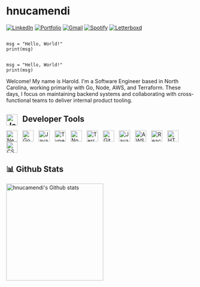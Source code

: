 # hnucamendi
[![LinkedIn](https://img.shields.io/badge/LinkedIn-blue?logo=linkedin&style=flat-square)](https://www.linkedin.com/in/hnucamendi)
[![Portfolio](https://img.shields.io/badge/Portfolio-000?style=flat-square&logo=firefox)](https://hnucamendi.com)
[![Gmail](https://img.shields.io/badge/Email-D14836?style=flat-square&logo=gmail&logoColor=white)](mailto:harold@hnucamendi.com)
[![Spotify](https://img.shields.io/badge/Spotify-1DB954?style=flat-square&logo=spotify&logoColor=white)](https://open.spotify.com/playlist/5AVzPx3wbzpg2fVRTQM4rD?si=Uhlew1C4T4O-E7oVGow3Rw)
[![Letterboxd](https://img.shields.io/badge/Letterboxd-181818?style=flat-square&logo=letterboxd&logoColor=00E054)](https://letterboxd.com/oldjimmy/)

<link rel="stylesheet" href="https://unpkg.com/@antonz/codapi@0.19.10/dist/snippet.css" />
<script src="https://unpkg.com/@antonz/codapi@0.19.10/dist/snippet.js"></script>
<pre><code>
msg = "Hello, World!"
print(msg)
</code></pre>

<pre><code>
msg = "Hello, World!"
print(msg)
</code></pre>

<codapi-snippet sandbox="python" editor="basic"></codapi-snippet>

Welcome! My name is Harold. I'm a Software Engineer based in North Carolina, working primarily with Go, Node, AWS, and Terraform. These days, I focus on maintaining backend systems and collaborating with cross-functional teams to deliver internal product tooling.

## <img align="left" alt="JavaScript" width="30px" style="padding-right:10px;" src="https://cdn.jsdelivr.net/gh/devicons/devicon/icons/go/go-original.svg" /> Developer Tools
<img align="left" alt="Neovim" width="30px" style="padding-right:10px;" src="https://cdn.jsdelivr.net/gh/devicons/devicon@latest/icons/neovim/neovim-original.svg" />
<img align="left" alt="Go" width="30px" style="padding-right:10px;" src="https://cdn.jsdelivr.net/gh/devicons/devicon/icons/go/go-original-wordmark.svg" />
<img align="left" alt="JavaScript" width="30px" style="padding-right:10px;" src="https://cdn.jsdelivr.net/gh/devicons/devicon/icons/javascript/javascript-plain.svg" />
<img align="left" alt="TypeScript" width="30px" style="padding-right:10px;" src="https://cdn.jsdelivr.net/gh/devicons/devicon/icons/typescript/typescript-plain.svg" />
<img align="left" alt="NodeJS" width="30px" style="padding-right:10px;" src="https://cdn.jsdelivr.net/gh/devicons/devicon/icons/nodejs/nodejs-original.svg" />
<img align="left" alt="Terraform" width="30px" style="padding-right:10px;" src="https://cdn.jsdelivr.net/gh/devicons/devicon/icons/terraform/terraform-original.svg" />
<img align="left" alt="Git" width="30px" style="padding-right:10px;" src="https://cdn.jsdelivr.net/gh/devicons/devicon/icons/git/git-original.svg" />
<img align="left" alt="Java" width="30px" style="padding-right:10px;" src="https://cdn.jsdelivr.net/gh/devicons/devicon/icons/java/java-original.svg"/>
<img align="left" alt="AWS" width="30px" style="padding-right:10px;" src="https://cdn.jsdelivr.net/gh/devicons/devicon/icons/amazonwebservices/amazonwebservices-plain-wordmark.svg" />
<img align="left" alt="React" width="30px" style="padding-right:10px;" src="https://cdn.jsdelivr.net/gh/devicons/devicon/icons/react/react-original.svg" />
<img align="left" alt="HTML" width="30px" style="padding-right:10px;" src="https://cdn.jsdelivr.net/gh/devicons/devicon/icons/html5/html5-plain.svg" />
<img align="left" alt="CSS" width="30px" style="padding-right:10px;" src="https://cdn.jsdelivr.net/gh/devicons/devicon/icons/css3/css3-plain.svg" />
<!-- <img align="left" alt="Python" width="30px" style="padding-right:10px;" src="https://cdn.jsdelivr.net/gh/devicons/devicon/icons/python/python-original.svg" /> -->
<!-- <img align="left" alt="C" width="30px" style="padding-right:10px;" src="https://cdn.jsdelivr.net/gh/devicons/devicon/icons/c/c-original.svg" /> -->
<!-- <img align="left" alt="C++" width="30px" style="padding-right:10px;" src="https://cdn.jsdelivr.net/gh/devicons/devicon/icons/cplusplus/cplusplus-original.svg" /> -->
<!-- <img align="left" alt="Postgres" width="30px" style="padding-right:10px;" src="https://cdn.jsdelivr.net/gh/devicons/devicon/icons/postgresql/postgresql-original.svg" /> -->
<!-- <img align="left" alt="MySQL" width="30px" style="padding-right:10px;" src="https://cdn.jsdelivr.net/gh/devicons/devicon/icons/mysql/mysql-original-wordmark.svg" /> -->
<br clear="left" />

## 📊 Github Stats

<a href="https://github.com/hnucamendi/github-readme-stats#gh-dark-mode-only"><img height=259 src="https://github-readme-stats-git-masterrstaa-rickstaa.vercel.app/api?username=hnucamendi&show_icons=true&line_height=28&hide_border=true&card_width=347&include_all_commits=true&role=owner,collaborator&show=reviews,discussions_answered&rank_icon=percentile&exclude_repo=github-readme-stats&theme=github_dark" alt="hnucamendi's Github stats" /></a>
